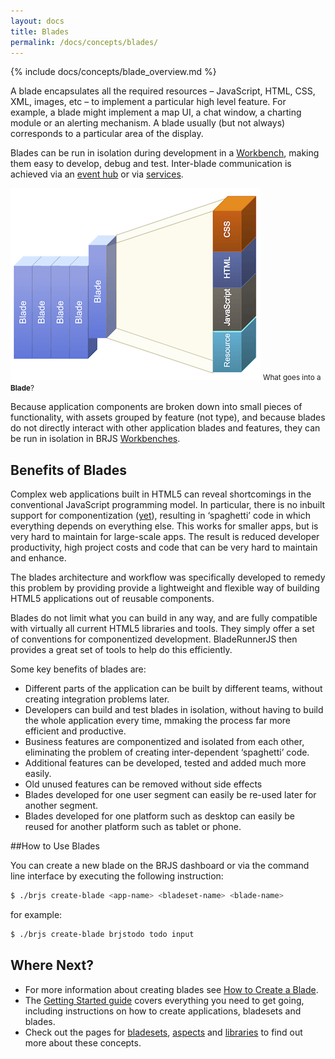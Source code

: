 ```yaml
---
layout: docs
title: Blades
permalink: /docs/concepts/blades/
---
```


{% include docs/concepts/blade_overview.md %}

A blade encapsulates all the required resources – JavaScript, HTML, CSS, XML, images, etc – to implement a particular high level feature. For example, a blade might implement a map UI, a chat window, a charting module or an alerting mechanism. A blade usually (but not always) corresponds to a particular area of the display.

Blades can be run in isolation during development in a [Workbench](/docs/concepts/workbenches/), making them easy to develop, debug and test. Inter-blade communication is achieved via an [event hub](/docs/concepts/event_hub/) or via [services](/docs/concepts/services/).

![The contents of a Blade](/blog/img/blades.png)
<small class="fig-text">What goes into a <strong>Blade</strong>?</small>

Because application components are broken down into small pieces of functionality, with assets grouped by feature (not type), and because blades do not directly interact with other application blades and features, they can be run in isolation in BRJS [Workbenches](/docs/concepts/workbenches).

## Benefits of Blades

Complex web applications built in HTML5 can reveal shortcomings in the conventional JavaScript programming model. In particular, there is no inbuilt support for componentization ([yet](http://www.w3.org/TR/components-intro/)), resulting in ‘spaghetti’ code in which everything depends on everything else. This works for smaller apps, but is very hard to maintain for large-scale apps. The result is reduced developer productivity, high project costs and code that can be very hard to maintain and enhance.

The blades architecture and workflow was specifically developed to remedy this problem by providing provide a lightweight and flexible way of building HTML5 applications out of reusable components.

Blades do not limit what you can build in any way, and are fully compatible with virtually all current HTML5 libraries and tools. They simply offer a set of conventions for componentized development. BladeRunnerJS then provides a great set of tools to help do this efficiently.

Some key benefits of blades are:

* Different parts of the application can be built by different teams, without creating integration problems later.
* Developers can build and test blades in isolation, without having to build the whole application every time, mmaking the process far more efficient and productive.
* Business features are componentized and isolated from each other, eliminating the problem of creating inter-dependent ‘spaghetti’ code.
* Additional features can be developed, tested and added much more easily.
* Old unused features can be removed without side effects
* Blades developed for one user segment can easily be re-used later for another segment.
* Blades developed for one platform such as desktop can easily be reused for another platform such as tablet or phone.

##How to Use Blades

You can create a new blade on the BRJS dashboard or via the command line interface by executing the following instruction:

```bash
$ ./brjs create-blade <app-name> <bladeset-name> <blade-name>
```

for example:

```bash
$ ./brjs create-blade brjstodo todo input
```

## Where Next?

- For more information about creating blades see [How to Create a Blade](/docs/use/create_blade/).
- The [Getting Started guide](/docs/use/getting_started/) covers everything you need to get going, including instructions on how to create applications, bladesets and blades.
- Check out the pages for [bladesets](/docs/concepts/bladesets/), [aspects](/docs/concepts/aspects/) and [libraries](/docs/concepts/libraries/) to find out more about these concepts.
